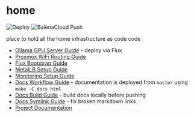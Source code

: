 # home

![Deploy](https://github.com/homeiac/home/workflows/.github/workflows/deploy_to_github.yml/badge.svg)
![BalenaCloud Push](https://github.com/homeiac/home/workflows/BalenaCloud%20Push/badge.svg)

place to hold all the home infrastructure as code code

* [Ollama GPU Server Guide](./proxmox_guides_ollama-gpu-server.md) - deploy via Flux
* [Proxmox WiFi Routing Guide](./proxmox_wifi_routing.md)
* [Flux Bootstrap Guide](./proxmox_guides_flux-guide.md)
* [MetalLB Setup Guide](./proxmox_guides_metallb-guide.md)
* [Monitoring Setup Guide](./proxmox_guides_monitoring-guide.md)
* [Docs Workflow Guide](docs_workflow_guide.md) - documentation is deployed from `master` using `make -C docs html`
* [Docs Build Guide](docs_build_guide.md) - build docs locally before pushing
* [Docs Symlink Guide](docs_symlink_guide.md) - fix broken markdown links
* [Project Documentation](https://homeiac.github.io/home/)
